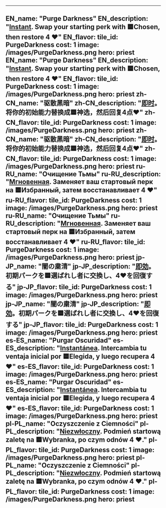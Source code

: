 ---

EN_name: "Purge Darkness"
EN_description: "<u><u>Instant</u></u>. Swap your starting perk with 🟦Chosen, then restore 4 ❤️"
EN_flavor: 
tile_id: PurgeDarkness
cost: 1
image: /images/PurgeDarkness.png
hero: priest
EN_name: "Purge Darkness"
EN_description: "<u><u>Instant</u></u>. Swap your starting perk with 🟦Chosen, then restore 4 ❤️"
EN_flavor: 
tile_id: PurgeDarkness
cost: 1
image: /images/PurgeDarkness.png
hero: priest
zh-CN_name: "驱散黑暗"
zh-CN_description: "<u><u>即时</u></u>。将你的初始能力替换成🟦神选，然后回复4点❤️"
zh-CN_flavor: 
tile_id: PurgeDarkness
cost: 1
image: /images/PurgeDarkness.png
hero: priest
zh-CN_name: "驱散黑暗"
zh-CN_description: "<u><u>即时</u></u>。将你的初始能力替换成🟦神选，然后回复4点❤️"
zh-CN_flavor: 
tile_id: PurgeDarkness
cost: 1
image: /images/PurgeDarkness.png
hero: priest
ru-RU_name: "Очищение Тьмы"
ru-RU_description: "<u><u>Мгновенная</u></u>. Заменяет ваш стартовый перк на 🟦Избранный, затем восстанавливает 4 ❤️"
ru-RU_flavor: 
tile_id: PurgeDarkness
cost: 1
image: /images/PurgeDarkness.png
hero: priest
ru-RU_name: "Очищение Тьмы"
ru-RU_description: "<u><u>Мгновенная</u></u>. Заменяет ваш стартовый перк на 🟦Избранный, затем восстанавливает 4 ❤️"
ru-RU_flavor: 
tile_id: PurgeDarkness
cost: 1
image: /images/PurgeDarkness.png
hero: priest
jp-JP_name: "闇の粛清"
jp-JP_description: "<u><u>即効</u></u>。初期パークを🟦選ばれし者に交換し、4❤️を回復する"
jp-JP_flavor: 
tile_id: PurgeDarkness
cost: 1
image: /images/PurgeDarkness.png
hero: priest
jp-JP_name: "闇の粛清"
jp-JP_description: "<u><u>即効</u></u>。初期パークを🟦選ばれし者に交換し、4❤️を回復する"
jp-JP_flavor: 
tile_id: PurgeDarkness
cost: 1
image: /images/PurgeDarkness.png
hero: priest
es-ES_name: "Purgar Oscuridad"
es-ES_description: "<u><u>Instantánea</u></u>. Intercambia tu ventaja inicial por 🟦Elegida, y luego recupera 4 ❤️"
es-ES_flavor: 
tile_id: PurgeDarkness
cost: 1
image: /images/PurgeDarkness.png
hero: priest
es-ES_name: "Purgar Oscuridad"
es-ES_description: "<u><u>Instantánea</u></u>. Intercambia tu ventaja inicial por 🟦Elegida, y luego recupera 4 ❤️"
es-ES_flavor: 
tile_id: PurgeDarkness
cost: 1
image: /images/PurgeDarkness.png
hero: priest
pl-PL_name: "Oczyszczenie z Ciemności"
pl-PL_description: "<u><u>Niezwłoczny</u></u>. Podmień startową zaletę na 🟦Wybranka, po czym odnów 4 ❤️."
pl-PL_flavor: 
tile_id: PurgeDarkness
cost: 1
image: /images/PurgeDarkness.png
hero: priest
pl-PL_name: "Oczyszczenie z Ciemności"
pl-PL_description: "<u><u>Niezwłoczny</u></u>. Podmień startową zaletę na 🟦Wybranka, po czym odnów 4 ❤️."
pl-PL_flavor: 
tile_id: PurgeDarkness
cost: 1
image: /images/PurgeDarkness.png
hero: priest
---